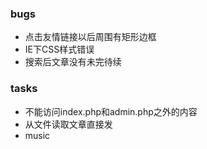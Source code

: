 ### bugs
- 点击友情链接以后周围有矩形边框
- IE下CSS样式错误
- 搜索后文章没有未完待续

### tasks
- 不能访问index.php和admin.php之外的内容
- 从文件读取文章直接发
- music
